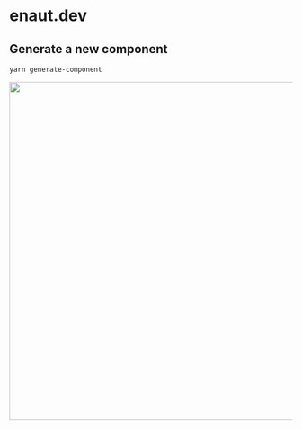 # enaut.dev

## Generate a new component

```bash
yarn generate-component
```

<img src="./new-component.gif" width="600" />
